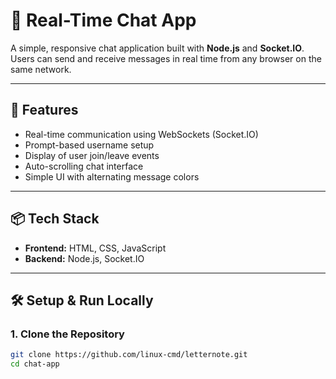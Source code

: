 # 💬 Real-Time Chat App

A simple, responsive chat application built with **Node.js** and **Socket.IO**. Users can send and receive messages in real time from any browser on the same network.

---

## 🚀 Features

- Real-time communication using WebSockets (Socket.IO)
- Prompt-based username setup
- Display of user join/leave events
- Auto-scrolling chat interface
- Simple UI with alternating message colors

---

## 📦 Tech Stack

- **Frontend:** HTML, CSS, JavaScript
- **Backend:** Node.js, Socket.IO

---

## 🛠️ Setup & Run Locally

### 1. Clone the Repository

```bash
git clone https://github.com/linux-cmd/letternote.git
cd chat-app
